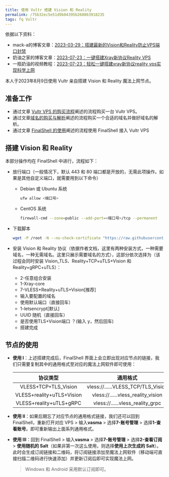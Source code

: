 ```yaml
---
title: 使用 Vultr 搭建 Vision 和 Reality
permalink: /75b32ec5e51d9b04395b260863918235
tags: fq Vultr
---
```


依据以下资料：

- mack-a的博客文章：[2023-03-29：搭建最新的Vision和Reality防止VPS端口封禁](https://www.v2ray-agent.com/archives/1680104902581)
- 奶油之家的博客文章：[2023-07-23：一键搭建Xray新协议Reality VPS](https://naiyous.com/732.html)
- 一瓶奶油的视频教程：[2023-07-23：轻松一键搭建xray新协议reality vps实现科学上网](https://www.youtube.com/watch?v=sVupcPFLvxs&t=256s)

本人于2023年8月9日使用 Vultr 亲自搭建 Vision 和 Reality 魔法上网节点。

<!--more-->

## 准备工作

- 通过文章 [Vultr VPS 的购买流程](https://meiting-wang.github.io/341802df0825bf94ec83797e798304e2.html)阐述的流程购买一台 Vultr VPS。
- 通过文章[域名的购买与解析](https://meiting-wang.github.io/72172e804af8cdb9ebf8e08675613d12.html)阐述的流程购买一个合适的域名并做好域名的解析。
- 通过文章 [FinalShell 的使用](https://meiting-wang.github.io/8be7596dcbd4c56c22960bc900fafe91)阐述的流程使用 FinalShell 接入 Vultr VPS

## 搭建 Vision 和 Reality

本部分操作均在 FinalShell 中进行，流程如下：

- 放行端口（一般情况下，默认 443 和 80 端口都是开放的，无需此项操作。如果是其他自定义端口，就需要用到以下命令）

  - Debian 或 Ubuntu 系统

    ```bash
    ufw allow <端口号>
    ```

  - CentOS 系统

    ```bash
    firewall-cmd --zone=public --add-port=<端口号>/tcp --permanent
    ```

- 下载脚本

  ```sh
  wget -P /root -N --no-check-certificate "https://raw.githubusercontent.com/mack-a/v2ray-agent/master/install.sh" && chmod 700 /root/install.sh && /root/install.sh
  ```

- 安装 Vision 和 Reality 协议（依据作者文档，这里有两种安装方式，一种需要域名，一种无需域名。这里只展示需要域名的方式），这部分依次选择为（该过程会同时安装 Vision_TLS、Reality+TCP+uTLS+Vision 和 Reality+gRPC+uTLS）：

  - 2-任意组合安装 
  - 1-Xray-core 
  - 7-VLESS+Reality+uTLS+Vision[推荐] 
  - 输入要配置的域名 
  - 使用默认端口（直接回车）
  - 1-letsencrypt[默认] 
  - UUID 随机（直接回车）
  - 是否使用TLS+Vision端口 ？(输入 y，然后回车) 
  - 搭建完成


## 节点的使用

- **使用 I**：上述搭建完成后，FinalShell 界面上会立即出现对应节点的链接，我们只需要复制其中的通用格式至对应的魔法上网软件即可使用：

  |         协议类型          |              通用格式              |
  | :-----------------------: | :--------------------------------: |
  |   VLESS+TCP+TLS_Vision    | vless://......VLESS_TCP/TLS_Vision |
  | VLESS+reality+uTLS+Vision | vless://......vless_reality_vision |
  |  VLESS+reality+uTLS+gRPC  |  vless://......vless_reality_grpc  |

- **使用 II**：如果后期忘了对应节点的通用格式链接，我们还可以回到 FinalShell，重新打开对应 VPS > 输入**vasma** > 选择**7-账号管理** > 选择**1-查看账号**。即可重新输出上面系列通用格式。

- **使用 III**：回到 FinalShell > 输入**vasma** > 选择**7-账号管理** > 选择**2-查看订阅** > **使用随机的 Salt**（如果非第一次这么使用，则选择**使用上次生成的 Salt**）。此时会生成订阅链接和二维码，将订阅链接添加至魔法上网软件（移动端可直接扫描二维码进行快速添加）并更新订阅后即可实现魔法上网。

  > Windows 和 Android 采用默认订阅即可。



































